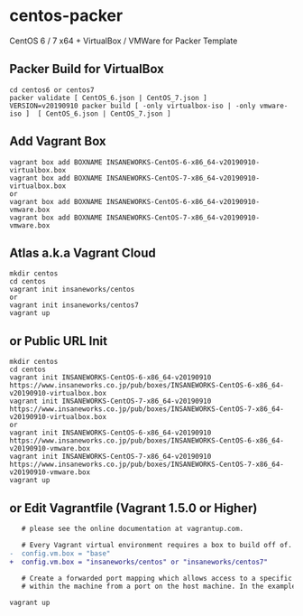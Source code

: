 centos-packer
=============

CentOS 6 / 7 x64 + VirtualBox / VMWare for Packer Template

## Packer Build for VirtualBox

```
cd centos6 or centos7
packer validate [ CentOS_6.json | CentOS_7.json ]
VERSION=v20190910 packer build [ -only virtualbox-iso | -only vmware-iso ]  [ CentOS_6.json | CentOS_7.json ]
```

## Add Vagrant Box

```
vagrant box add BOXNAME INSANEWORKS-CentOS-6-x86_64-v20190910-virtualbox.box
vagrant box add BOXNAME INSANEWORKS-CentOS-7-x86_64-v20190910-virtualbox.box
or
vagrant box add BOXNAME INSANEWORKS-CentOS-6-x86_64-v20190910-vmware.box
vagrant box add BOXNAME INSANEWORKS-CentOS-7-x86_64-v20190910-vmware.box
```

## Atlas a.k.a Vagrant Cloud

```
mkdir centos
cd centos
vagrant init insaneworks/centos
or
vagrant init insaneworks/centos7
vagrant up
```


## or Public URL Init

```
mkdir centos
cd centos
vagrant init INSANEWORKS-CentOS-6-x86_64-v20190910 https://www.insaneworks.co.jp/pub/boxes/INSANEWORKS-CentOS-6-x86_64-v20190910-virtualbox.box
vagrant init INSANEWORKS-CentOS-7-x86_64-v20190910 https://www.insaneworks.co.jp/pub/boxes/INSANEWORKS-CentOS-7-x86_64-v20190910-virtualbox.box
or
vagrant init INSANEWORKS-CentOS-6-x86_64-v20190910 https://www.insaneworks.co.jp/pub/boxes/INSANEWORKS-CentOS-6-x86_64-v20190910-vmware.box
vagrant init INSANEWORKS-CentOS-7-x86_64-v20190910 https://www.insaneworks.co.jp/pub/boxes/INSANEWORKS-CentOS-7-x86_64-v20190910-vmware.box
vagrant up
```

## or Edit Vagrantfile (Vagrant 1.5.0 or Higher)

```diff
   # please see the online documentation at vagrantup.com.

   # Every Vagrant virtual environment requires a box to build off of.
-  config.vm.box = "base"
+  config.vm.box = "insaneworks/centos" or "insaneworks/centos7"

   # Create a forwarded port mapping which allows access to a specific port
   # within the machine from a port on the host machine. In the example below,
```

```
vagrant up
```
